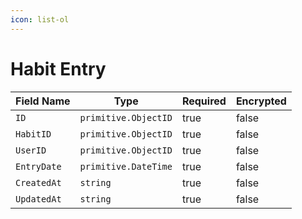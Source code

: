 ```yaml
---
icon: list-ol
---
```


# Habit Entry

<table><thead><tr><th>Field Name</th><th>Type</th><th data-type="checkbox">Required</th><th data-type="checkbox">Encrypted</th></tr></thead><tbody><tr><td><code>ID</code></td><td><code>primitive.ObjectID</code></td><td>true</td><td>false</td></tr><tr><td><code>HabitID</code></td><td><code>primitive.ObjectID</code></td><td>true</td><td>false</td></tr><tr><td><code>UserID</code></td><td><code>primitive.ObjectID</code></td><td>true</td><td>false</td></tr><tr><td><code>EntryDate</code></td><td><code>primitive.DateTime</code></td><td>true</td><td>false</td></tr><tr><td><code>CreatedAt</code></td><td><code>string</code></td><td>true</td><td>false</td></tr><tr><td><code>UpdatedAt</code></td><td><code>string</code></td><td>true</td><td>false</td></tr></tbody></table>
